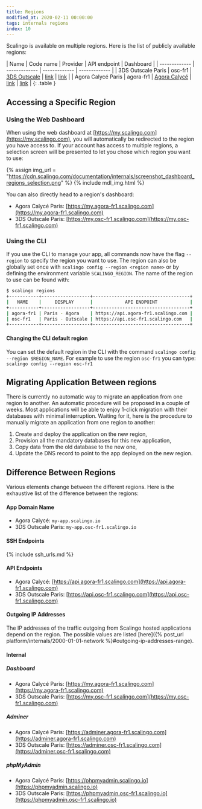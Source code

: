 ```yaml
---
title: Regions
modified_at: 2020-02-11 00:00:00
tags: internals regions
index: 10
---
```


Scalingo is available on multiple regions. Here is the list of publicly
available regions:

| Name  | Code name | Provider | API endpoint | Dashboard |
| ------------- | ------------- | ------------- | ------------- |
| 3DS Outscale Paris  | osc-fr1  | [3DS Outscale](https://outscale.com/) | [link](https://api.osc-fr1.scalingo.com) | [link](https://my.osc-fr1.scalingo.com) |
| Agora Calycé Paris  | agora-fr1  | [Agora Calycé](https://www.agoracalyce.com) | [link](https://api.agora-fr1.scalingo.com) | [link](https://my.agora-fr1.scalingo.com) |
{: .table }

## Accessing a Specific Region

### Using the Web Dashboard

When using the web dashboard at
[https://my.scalingo.com](https://my.scalingo.com), you will automatically be
redirected to the region you have access to. If your account has access to
multiple regions, a selection screen will be presented to let you chose which
region you want to use:

{% assign img_url = "https://cdn.scalingo.com/documentation/internals/screenshot_dashboard_regions_selection.png" %}
{% include mdl_img.html %}

You can also directly head to a region's dashboard:

- Agora Calycé Paris:
  [https://my.agora-fr1.scalingo.com](https://my.agora-fr1.scalingo.com)
- 3DS Outscale Paris:
  [https://my.osc-fr1.scalingo.com](https://my.osc-fr1.scalingo.com)

### Using the CLI

If you use the CLI to manage your app, all commands now have the flag `--region`
to specify the region you want to use. The region can also be globally set once
with `scalingo config --region <region name>` or by defining the environment
variable `SCALINGO_REGION`. The name of the region to use can be found with:

```bash
$ scalingo regions
+-----------+------------------+------------------------------------+
|   NAME    |     DISPLAY      |            API ENDPOINT            |
+-----------+------------------+------------------------------------+
| agora-fr1 | Paris - Agora    | https://api.agora-fr1.scalingo.com |
| osc-fr1   | Paris - Outscale | https://api.osc-fr1.scalingo.com   |
+-----------+------------------+------------------------------------+
```

#### Changing the CLI default region

You can set the default region in the CLI with the command `scalingo config --region $REGION_NAME`. For example to use the region `osc-fr1` you can type: `scalingo config --region osc-fr1`

## Migrating Application Between regions

There is currently no automatic way to migrate an application from one region to
another. An automatic procedure will be proposed in a couple of weeks. Most
applications will be able to enjoy 1-click migration with their databases with
minimal interruption. Waiting for it, here is the procedure to manually migrate
an application from one region to another:

1. Create and deploy the application on the new region,
1. Provision all the mandatory databases for this new application,
1. Copy data from the old database to the new one,
1. Update the DNS record to point to the app deployed on the new region.

## Difference Between Regions

Various elements change between the different regions. Here is the exhaustive
list of the difference between the regions:

#### App Domain Name

* Agora Calycé: `my-app.scalingo.io`
* 3DS Outscale Paris: `my-app.osc-fr1.scalingo.io`

#### SSH Endpoints

{% include ssh_urls.md %}

#### API Endpoints

* Agora Calycé:
  [https://api.agora-fr1.scalingo.com](https://api.agora-fr1.scalingo.com)
* 3DS Outscale Paris:
  [https://api.osc-fr1.scalingo.com](https://api.osc-fr1.scalingo.com)

#### Outgoing IP Addresses

The IP addresses of the traffic outgoing from Scalingo hosted applications
depend on the region. The possible values are listed [here]({% post_url
platform/internals/2000-01-01-network %}#outgoing-ip-addresses-range).

#### Internal

##### Dashboard

* Agora Calycé Paris:
  [https://my.agora-fr1.scalingo.com](https://my.agora-fr1.scalingo.com)
* 3DS Outscale Paris:
  [https://my.osc-fr1.scalingo.com](https://my.osc-fr1.scalingo.com)

##### Adminer

* Agora Calycé Paris:
  [https://adminer.agora-fr1.scalingo.com](https://adminer.agora-fr1.scalingo.com)
* 3DS Outscale Paris:
  [https://adminer.osc-fr1.scalingo.com](https://adminer.osc-fr1.scalingo.com)

##### phpMyAdmin

* Agora Calycé Paris:
  [https://phpmyadmin.scalingo.io](https://phpmyadmin.scalingo.io)
* 3DS Outscale Paris:
  [https://phpmyadmin.osc-fr1.scalingo.io](https://phpmyadmin.osc-fr1.scalingo.io)
